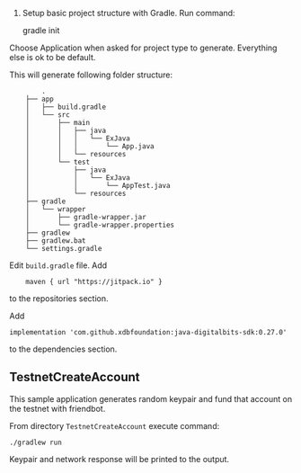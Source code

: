 1. Setup basic project structure with Gradle. Run command:

    gradle init

Choose Application when asked for project type to generate. Everything else is ok to be default.

This will generate following folder structure:

            .
        ├── app
        │   ├── build.gradle
        │   └── src
        │       ├── main
        │       │   ├── java
        │       │   │   └── ExJava
        │       │   │       └── App.java
        │       │   └── resources
        │       └── test
        │           ├── java
        │           │   └── ExJava
        │           │       └── AppTest.java
        │           └── resources
        ├── gradle
        │   └── wrapper
        │       ├── gradle-wrapper.jar
        │       └── gradle-wrapper.properties
        ├── gradlew
        ├── gradlew.bat
        └── settings.gradle


Edit `build.gradle` file. Add 

        maven { url "https://jitpack.io" }

to the repositories section.

Add 

    implementation 'com.github.xdbfoundation:java-digitalbits-sdk:0.27.0'

to the dependencies section.



## TestnetCreateAccount

This sample application generates random keypair and fund that account on the testnet with friendbot.

From directory `TestnetCreateAccount` execute command:

    ./gradlew run

Keypair and network response will be printed to the output.